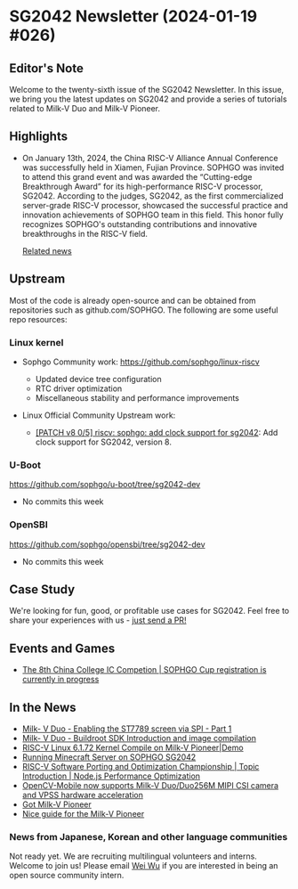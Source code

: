 # SG2042 Newsletter (2024-01-19 #026)

## Editor's Note

Welcome to the twenty-sixth issue of the SG2042 Newsletter. In this issue, we bring you the latest updates on SG2042 and provide a series of tutorials related to Milk-V Duo and Milk-V Pioneer.

## Highlights

+ On January 13th, 2024, the China RISC-V Alliance Annual Conference was successfully held in Xiamen, Fujian Province. SOPHGO was invited to attend this grand event and was awarded the “Cutting-edge Breakthrough Award” for its high-performance RISC-V processor, SG2042. According to the judges, SG2042, as the first commercialized server-grade RISC-V processor, showcased the successful practice and innovation achievements of SOPHGO team in this field. This honor fully recognizes SOPHGO's outstanding contributions and innovative breakthroughs in the RISC-V field.

  [Related news](https://mp.weixin.qq.com/s/3f5yBsQsaSxjpXa_p7MPNQ)

## Upstream

Most of the code is already open-source and can be obtained from repositories such as github.com/SOPHGO. The following are some useful repo resources:

### Linux kernel

+ Sophgo Community work: https://github.com/sophgo/linux-riscv

  + Updated device tree configuration
  + RTC driver optimization
  + Miscellaneous stability and performance improvements

+ Linux Official Community Upstream work:

  + [[PATCH v8 0/5] riscv: sophgo: add clock support for sg2042][lk-1]: Add clock support for SG2042, version 8.

[lk-1]: https://lore.kernel.org/linux-riscv/cover.1705388518.git.unicorn_wang@outlook.com/

### U-Boot

https://github.com/sophgo/u-boot/tree/sg2042-dev

+ No commits this week

### OpenSBI

https://github.com/sophgo/opensbi/tree/sg2042-dev

+ No commits this week

## Case Study

We're looking for fun, good, or profitable use cases for SG2042. Feel free to share your experiences with us - [just send a PR!](https://github.com/sophgocommunity/SG2042-Newsletter/pulls)

## Events and Games

+ [The 8th China College IC Competion | SOPHGO Cup registration is currently in progress][event-1]

[event-1]:https://mp.weixin.qq.com/s/iabU_bqdjI-bV-RBMf0wOw

## In the News

+ [Milk- V Duo - Enabling the ST7789 screen via SPI - Part 1][news-1]
+ [Milk- V Duo - Buildroot SDK Introduction and image compilation][news-2]
+ [RISC-V Linux 6.1.72 Kernel Compile on Milk-V Pioneer|Demo][news-3]
+ [Running Minecraft Server on SOPHGO SG2042][news-4]
+ [RISC-V Software Porting and Optimization Championship | Topic Introduction | Node.js Performance Optimization][news-5]
+ [OpenCV-Mobile now supports Milk-V Duo/Duo256M MIPI CSI camera and VPSS hardware acceleration][news-6]
+ [Got Milk-V Pioneer][news-7]
+ [Nice guide for the Milk-V Pioneer][news-8]

[news-1]:https://www.bilibili.com/video/BV1Uw41177BX
[news-2]:https://www.bilibili.com/video/BV1xc411s7qk
[news-3]:https://www.youtube.com/watch?v=v-O5Pv-2O2w
[news-4]:https://www.bilibili.com/video/BV1dN4y1i7jN
[news-5]:https://www.bilibili.com/video/BV1ow411E7iD
[news-6]:https://forum.sophgo.com/t/opencv-mobile-milkv-duo-duo256m-mipi-csi-vpss/484
[news-7]:https://twitter.com/codethink/status/1745484351544959527
[news-8]:https://twitter.com/MilkV_Official/status/1748182701126140150

### News from Japanese, Korean and other language communities

Not ready yet. We are recruiting multilingual volunteers and interns. Welcome to join us! Please email [Wei Wu](mailto:wuwei2016@iscas.ac.cn) if you are interested in being an open source community intern.
